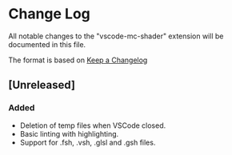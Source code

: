 # Change Log

All notable changes to the "vscode-mc-shader" extension will be documented in this file.

The format is based on [Keep a Changelog](http://keepachangelog.com/en/1.0.0/)

## [Unreleased]

### Added

- Deletion of temp files when VSCode closed.
- Basic linting with highlighting.
- Support for .fsh, .vsh, .glsl and .gsh files.